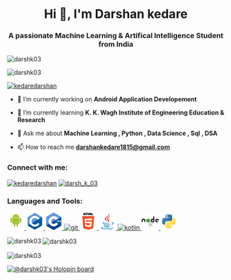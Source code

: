 <h1 align="center">Hi 👋, I'm Darshan kedare</h1>
<h3 align="center">A passionate Machine Learning & Artifical Intelligence Student from India</h3>

<p align="left"> <img src="https://komarev.com/ghpvc/?username=darshk03&label=Profile%20views&color=0e75b6&style=flat" alt="darshk03" /> </p>
<p align="left"> <img src="https://komarev.com/ghpvc/?username=Gauravi2004&label=Profile%20views&color=0e75b6&style=flat" alt="darshk03" /> </p>

<p align="left"> <a href="https://twitter.com/kedaredarshan" target="blank"><img src="https://img.shields.io/twitter/follow/kedaredarshan?logo=twitter&style=for-the-badge" alt="kedaredarshan" /></a> </p>

- 🔭 I’m currently working on **Android Application Developement**

- 🌱 I’m currently learning **K. K. Wagh Institute of Engineering Education & Research**

- 💬 Ask me about **Machine Learning , Python , Data Science , Sql , DSA**

- 📫 How to reach me **darshankedare1815@gmail.com**

<h3 align="left">Connect with me:</h3>
<p align="left">
<a href="https://twitter.com/kedaredarshan" target="blank"><img align="center" src="https://raw.githubusercontent.com/rahuldkjain/github-profile-readme-generator/master/src/images/icons/Social/twitter.svg" alt="kedaredarshan" height="30" width="40" /></a>
<a href="https://instagram.com/darsh_k_03" target="blank"><img align="center" src="https://raw.githubusercontent.com/rahuldkjain/github-profile-readme-generator/master/src/images/icons/Social/instagram.svg" alt="darsh_k_03" height="30" width="40" /></a>
</p>

<h3 align="left">Languages and Tools:</h3>
<p align="left"> <a href="https://developer.android.com" target="_blank" rel="noreferrer"> <img src="https://raw.githubusercontent.com/devicons/devicon/master/icons/android/android-original-wordmark.svg" alt="android" width="40" height="40"/> </a> <a href="https://www.cprogramming.com/" target="_blank" rel="noreferrer"> <img src="https://raw.githubusercontent.com/devicons/devicon/master/icons/c/c-original.svg" alt="c" width="40" height="40"/> </a> <a href="https://www.w3schools.com/cpp/" target="_blank" rel="noreferrer"> <img src="https://raw.githubusercontent.com/devicons/devicon/master/icons/cplusplus/cplusplus-original.svg" alt="cplusplus" width="40" height="40"/> </a> <a href="https://git-scm.com/" target="_blank" rel="noreferrer"> <img src="https://www.vectorlogo.zone/logos/git-scm/git-scm-icon.svg" alt="git" width="40" height="40"/> </a> <a href="https://www.w3.org/html/" target="_blank" rel="noreferrer"> <img src="https://raw.githubusercontent.com/devicons/devicon/master/icons/html5/html5-original-wordmark.svg" alt="html5" width="40" height="40"/> </a> <a href="https://www.java.com" target="_blank" rel="noreferrer"> <img src="https://raw.githubusercontent.com/devicons/devicon/master/icons/java/java-original.svg" alt="java" width="40" height="40"/> </a> <a href="https://kotlinlang.org" target="_blank" rel="noreferrer"> <img src="https://www.vectorlogo.zone/logos/kotlinlang/kotlinlang-icon.svg" alt="kotlin" width="40" height="40"/> </a> <a href="https://nodejs.org" target="_blank" rel="noreferrer"> <img src="https://raw.githubusercontent.com/devicons/devicon/master/icons/nodejs/nodejs-original-wordmark.svg" alt="nodejs" width="40" height="40"/> </a> <a href="https://www.python.org" target="_blank" rel="noreferrer"> <img src="https://raw.githubusercontent.com/devicons/devicon/master/icons/python/python-original.svg" alt="python" width="40" height="40"/> </a> </p>

<p><img align="left" src="https://github-readme-stats.vercel.app/api/top-langs?username=darshk03&show_icons=true&locale=en&layout=compact" alt="darshk03" /></p>

<p>&nbsp;<img align="center" src="https://github-readme-stats.vercel.app/api?username=darshk03&show_icons=true&locale=en" alt="darshk03" /></p>

<p><img align="center" src="https://github-readme-streak-stats.herokuapp.com/?user=darshk03&" alt="darshk03" /></p>



[![@darshk03's Holopin board](https://holopin.me/darshk03)](https://holopin.io/@darshk03)
